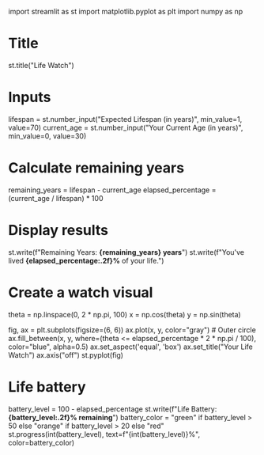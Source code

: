import streamlit as st
import matplotlib.pyplot as plt
import numpy as np

# Title
st.title("Life Watch")

# Inputs
lifespan = st.number_input("Expected Lifespan (in years)", min_value=1, value=70)
current_age = st.number_input("Your Current Age (in years)", min_value=0, value=30)

# Calculate remaining years
remaining_years = lifespan - current_age
elapsed_percentage = (current_age / lifespan) * 100

# Display results
st.write(f"Remaining Years: **{remaining_years} years**")
st.write(f"You've lived **{elapsed_percentage:.2f}%** of your life.")

# Create a watch visual
theta = np.linspace(0, 2 * np.pi, 100)
x = np.cos(theta)
y = np.sin(theta)

fig, ax = plt.subplots(figsize=(6, 6))
ax.plot(x, y, color="gray")  # Outer circle
ax.fill_between(x, y, where=(theta <= elapsed_percentage * 2 * np.pi / 100), color="blue", alpha=0.5)
ax.set_aspect('equal', 'box')
ax.set_title("Your Life Watch")
ax.axis("off")
st.pyplot(fig)

# Life battery
battery_level = 100 - elapsed_percentage
st.write(f"Life Battery: **{battery_level:.2f}% remaining**")
battery_color = "green" if battery_level > 50 else "orange" if battery_level > 20 else "red"
st.progress(int(battery_level), text=f"{int(battery_level)}%", color=battery_color)
